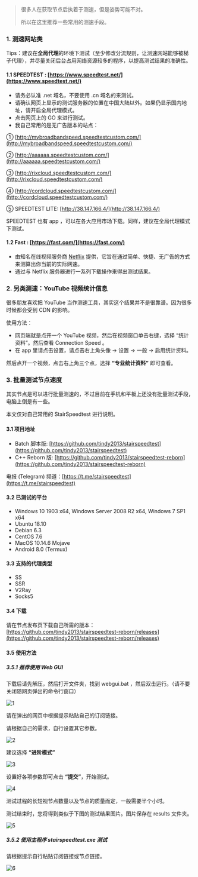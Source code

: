 
> 很多人在获取节点后执着于测速，但是姿势可能不对。
>
> 所以在这里推荐一些常用的测速手段。

<!--more-->
### 1. 测速网站类

Tips：建议在**全局代理**的环境下测试（至少修改分流规则，让测速网站能够被梯子代理），并尽量关闭后台占用网络资源较多的程序，以提高测试结果的准确性。

#### 1.1 SPEEDTEST : [https://www.speedtest.net/](https://www.speedtest.net/)

* 请务必认准 .net 域名，不要使用 .cn 域名的来测试。
* 请确认网页上显示的测试服务器的位置在中国大陆以外。如果仍显示国内地址，请开启全局代理模式。
* 点击网页上的 GO 来进行测试。
* 我自己常用的是无广告版本的站点：

① [http://mybroadbandspeed.speedtestcustom.com/](http://mybroadbandspeed.speedtestcustom.com/)

② [http://aaaaaa.speedtestcustom.com/](http://aaaaaa.speedtestcustom.com/)

③ [http://rixcloud.speedtestcustom.com/](http://rixcloud.speedtestcustom.com/)

④ [http://cordcloud.speedtestcustom.com/](http://cordcloud.speedtestcustom.com/)

⑤ SPEEDTEST LITE: [http://38.147.166.4/](http://38.147.166.4/)

SPEEDTEST 也有 app ，可以在各大应用市场下载。同样，建议在全局代理模式下测试。

#### 1.2 Fast : [https://fast.com/](https://fast.com/)

* 由知名在线视频服务商 [Netflix](https://www.netflix.com/) 提供，它旨在通过简单、快捷、无广告的方式来测算出你当前的实际网速。
* 通过与 Netflix 服务器进行一系列下载操作来得出测试结果。

### 2. 另类测速：YouTube 视频统计信息

很多朋友喜欢把 YouTube 当作测速工具，其实这个结果并不是很靠谱。因为很多时候都会受到 CDN 的影响。

使用方法：

* 网页端就是点开一个 YouTube 视频，然后在视频窗口单击右键，选择 “统计资料”。然后查看 Connection Speed 。
* 在 app 里请点击设置，请点击右上角头像 → 设置 → 一般 → 启用统计资料。

然后点开一个视频，点击右上角三个点，选择 **“专业统计资料”** 即可查看。

### 3. 批量测试节点速度

其实节点是可以进行批量测速的，不过目前在手机和平板上还没有批量测试手段，电脑上倒是有一些。

本文仅对自己常用的 StairSpeedtest 进行说明。

#### 3.1 项目地址

* Batch 脚本版: [https://github.com/tindy2013/stairspeedtest](https://github.com/tindy2013/stairspeedtest)
* C++ Reborn 版: [https://github.com/tindy2013/stairspeedtest-reborn](https://github.com/tindy2013/stairspeedtest-reborn)

电报 (Telegram) 频道：[https://t.me/stairspeedtest](https://t.me/stairspeedtest)

#### 3.2 已测试的平台

* Windows 10 1903 x64, Windows Server 2008 R2 x64, Windows 7 SP1 x64
* Ubuntu 18.10
* Debian 6.3
* CentOS 7.6
* MacOS 10.14.6 Mojave
* Android 8.0 (Termux)

#### 3.3 支持的代理类型

* SS
* SSR
* V2Ray
* Socks5

#### 3.4 下载

请在节点发布页下载自己所需的版本： [https://github.com/tindy2013/stairspeedtest-reborn/releases](https://github.com/tindy2013/stairspeedtest-reborn/releases)

#### 3.5 使用方法

##### 3.5.1 推荐使用 Web GUI

下载后请先解压，然后打开文件夹，找到 webgui.bat ，然后双击运行。（请不要关闭随网页弹出的命令行窗口）

![1](https://merlinblog.oss-cn-hongkong.aliyuncs.com/Speedtest/explorer_b593I5jCRR.jpg)

请在弹出的网页中根据提示粘贴自己的订阅链接。

请根据自己的需求，自行设置其它参数。

![2](https://merlinblog.oss-cn-hongkong.aliyuncs.com/Speedtest/chrome_aaj6KvVK8g.jpg)

建议选择 **“进阶模式”**

![3](https://merlinblog.oss-cn-hongkong.aliyuncs.com/Speedtest/chrome_Kq4rSNtld8.jpg)

设置好各项参数即可点击 **“提交”**，开始测试。

![4](https://merlinblog.oss-cn-hongkong.aliyuncs.com/Speedtest/chrome_RLD00UWbuy.jpg)

测试过程的长短视节点数量以及节点的质量而定，一般需要半个小时。

测试结束时，您将得到类似于下图的测试结果图片。图片保存在 results 文件夹。

![5](https://merlinblog.oss-cn-hongkong.aliyuncs.com/Speedtest/photo_2019-11-20_21-46-22.jpg)

##### 3.5.2 使用主程序 stairspeedtest.exe 测试

请根据提示自行粘贴订阅链接或节点链接。

![6](https://merlinblog.oss-cn-hongkong.aliyuncs.com/Speedtest/stairspeedtest_BTdrIAdbLY.jpg)
